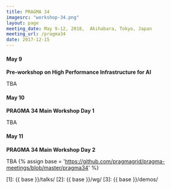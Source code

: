 ```yaml
---
title: PRAGMA 34
imagesrc: "workshop-34.png"
layout: page
meeting_date: May 9-12, 2018,  Akihabara, Tokyo, Japan
meeting_url: /pragma34
date: 2017-12-15
---
```


#### <span class="strongword">May 9 </span> 
**Pre-workshop on High Performance Infrastructure for AI**

TBA

#### <span class="strongword">May 10</span>
**PRAGMA 34 Main Workshop Day 1**

TBA 

#### <span class="strongword">May 11</span>
**PRAGMA 34 Main Workshop Day 2**

TBA 
{% assign base = 'https://github.com/pragmagrid/pragma-meetings/blob/master/pragma34' %}

[1]: {{ base }}/talks/
[2]: {{ base }}/wg/
[3]: {{ base }}/demos/
